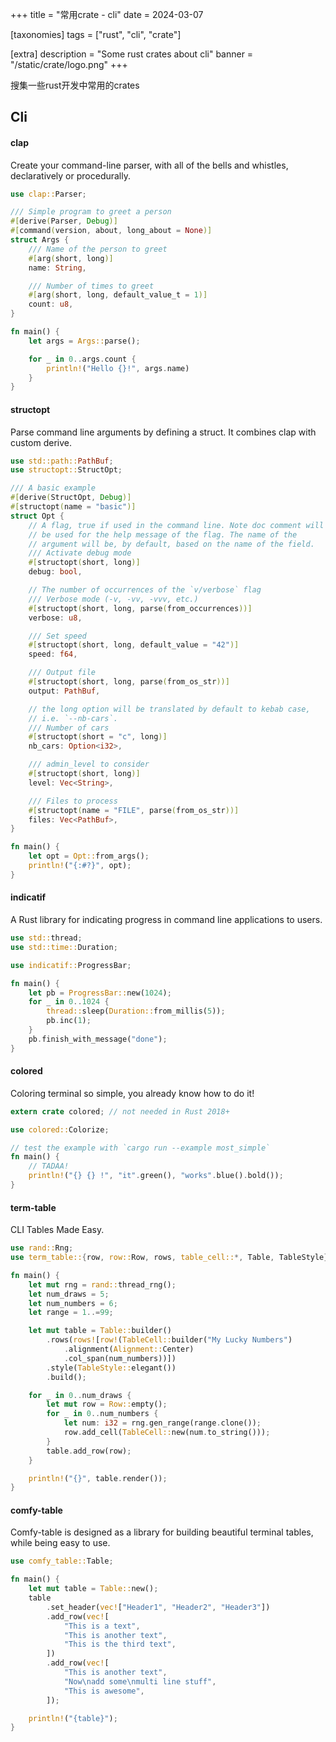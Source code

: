 +++
title = "常用crate - cli"
date = 2024-03-07

[taxonomies]
tags = ["rust", "cli", "crate"]

[extra]
description = "Some rust crates about cli"
banner = "/static/crate/logo.png"
+++

搜集一些rust开发中常用的crates

<!-- more -->

## Cli

#### clap

Create your command-line parser, with all of the bells and whistles, declaratively or procedurally.

```rust
use clap::Parser;

/// Simple program to greet a person
#[derive(Parser, Debug)]
#[command(version, about, long_about = None)]
struct Args {
    /// Name of the person to greet
    #[arg(short, long)]
    name: String,

    /// Number of times to greet
    #[arg(short, long, default_value_t = 1)]
    count: u8,
}

fn main() {
    let args = Args::parse();

    for _ in 0..args.count {
        println!("Hello {}!", args.name)
    }
}
```

#### structopt

Parse command line arguments by defining a struct. It combines clap with custom derive.

```rust
use std::path::PathBuf;
use structopt::StructOpt;

/// A basic example
#[derive(StructOpt, Debug)]
#[structopt(name = "basic")]
struct Opt {
    // A flag, true if used in the command line. Note doc comment will
    // be used for the help message of the flag. The name of the
    // argument will be, by default, based on the name of the field.
    /// Activate debug mode
    #[structopt(short, long)]
    debug: bool,

    // The number of occurrences of the `v/verbose` flag
    /// Verbose mode (-v, -vv, -vvv, etc.)
    #[structopt(short, long, parse(from_occurrences))]
    verbose: u8,

    /// Set speed
    #[structopt(short, long, default_value = "42")]
    speed: f64,

    /// Output file
    #[structopt(short, long, parse(from_os_str))]
    output: PathBuf,

    // the long option will be translated by default to kebab case,
    // i.e. `--nb-cars`.
    /// Number of cars
    #[structopt(short = "c", long)]
    nb_cars: Option<i32>,

    /// admin_level to consider
    #[structopt(short, long)]
    level: Vec<String>,

    /// Files to process
    #[structopt(name = "FILE", parse(from_os_str))]
    files: Vec<PathBuf>,
}

fn main() {
    let opt = Opt::from_args();
    println!("{:#?}", opt);
}
```

#### indicatif

A Rust library for indicating progress in command line applications to users.

```rust
use std::thread;
use std::time::Duration;

use indicatif::ProgressBar;

fn main() {
    let pb = ProgressBar::new(1024);
    for _ in 0..1024 {
        thread::sleep(Duration::from_millis(5));
        pb.inc(1);
    }
    pb.finish_with_message("done");
}
```

#### colored

Coloring terminal so simple, you already know how to do it!

```rust
extern crate colored; // not needed in Rust 2018+

use colored::Colorize;

// test the example with `cargo run --example most_simple`
fn main() {
    // TADAA!
    println!("{} {} !", "it".green(), "works".blue().bold());
}
```

#### term-table

CLI Tables Made Easy.

```rust
use rand::Rng;
use term_table::{row, row::Row, rows, table_cell::*, Table, TableStyle};

fn main() {
    let mut rng = rand::thread_rng();
    let num_draws = 5;
    let num_numbers = 6;
    let range = 1..=99;

    let mut table = Table::builder()
        .rows(rows![row!(TableCell::builder("My Lucky Numbers")
            .alignment(Alignment::Center)
            .col_span(num_numbers))])
        .style(TableStyle::elegant())
        .build();

    for _ in 0..num_draws {
        let mut row = Row::empty();
        for _ in 0..num_numbers {
            let num: i32 = rng.gen_range(range.clone());
            row.add_cell(TableCell::new(num.to_string()));
        }
        table.add_row(row);
    }

    println!("{}", table.render());
}
```

#### comfy-table

Comfy-table is designed as a library for building beautiful terminal tables, while being easy to use.

```rust
use comfy_table::Table;

fn main() {
    let mut table = Table::new();
    table
        .set_header(vec!["Header1", "Header2", "Header3"])
        .add_row(vec![
            "This is a text",
            "This is another text",
            "This is the third text",
        ])
        .add_row(vec![
            "This is another text",
            "Now\nadd some\nmulti line stuff",
            "This is awesome",
        ]);

    println!("{table}");
}
```
